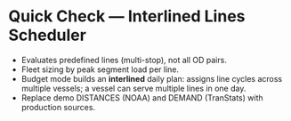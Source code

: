 
# Quick Check — Interlined Lines Scheduler
- Evaluates predefined lines (multi-stop), not all OD pairs.
- Fleet sizing by peak segment load per line.
- Budget mode builds an **interlined** daily plan: assigns line cycles across multiple vessels; a vessel can serve multiple lines in one day.
- Replace demo DISTANCES (NOAA) and DEMAND (TranStats) with production sources.

